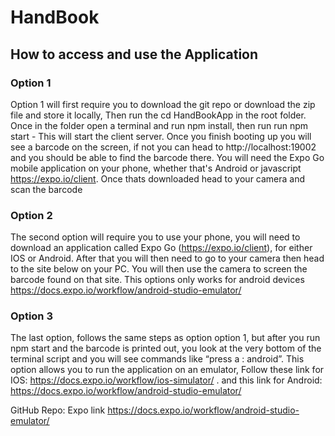 # HandBook
## How to access and use the Application
### Option 1
Option 1 will first require you to download the git repo or download the zip file and store it locally, Then run the cd HandBookApp in the root folder. Once in the folder open a terminal and run npm install, then run run npm start - This will start the client server. Once you finish booting up you will see a barcode on the screen, if not you can head to http://localhost:19002 and you should be able to find the barcode there. You will need the Expo Go mobile application on your phone, whether that's Android or javascript https://expo.io/client. Once thats downloaded head to your camera and scan the barcode

### Option 2
The second option will require you to use your phone, you will need to download an application called Expo Go (https://expo.io/client), for either IOS or Android. After that you will then need to go to your camera then head to the site below on your PC. You will then use the camera to screen the barcode found on that site. This options only works for android devices 
https://docs.expo.io/workflow/android-studio-emulator/

### Option 3 
The last option, follows the same steps as option option 1, but after you run npm start and the barcode is printed out, you look at the very bottom of the terminal script and you will see commands like “press a : android”. This option allows you to run the application on an emulator, Follow these link for IOS: https://docs.expo.io/workflow/ios-simulator/ . and this link for Android: https://docs.expo.io/workflow/android-studio-emulator/


GitHub Repo: 
Expo link https://docs.expo.io/workflow/android-studio-emulator/
